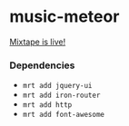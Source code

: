 music-meteor
============

[Mixtape is live!](http://mixtape.meteor.com)

### Dependencies

- `mrt add jquery-ui`
- `mrt add iron-router`
- `mrt add http`
- `mrt add font-awesome`

